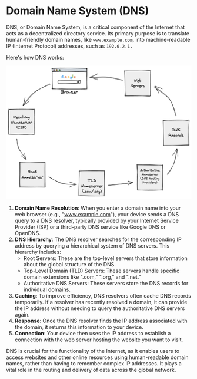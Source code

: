 # Domain Name System (DNS)

DNS, or Domain Name System, is a critical component of the Internet that acts as a decentralized directory service. Its primary purpose is to translate human-friendly domain names, like `www.example.com`, into machine-readable IP (Internet Protocol) addresses, such as `192.0.2.1.`

Here's how DNS works:

![DNS](../_assets/images/system-components/dns.png)

1. **Domain Name Resolution**: When you enter a domain name into your web browser (e.g., "www.example.com"), your device sends a DNS query to a DNS resolver, typically provided by your Internet Service Provider (ISP) or a third-party DNS service like Google DNS or OpenDNS.
2. **DNS Hierarchy**: The DNS resolver searches for the corresponding IP address by querying a hierarchical system of DNS servers. This hierarchy includes:
   - Root Servers: These are the top-level servers that store information about the global structure of the DNS.
   - Top-Level Domain (TLD) Servers: These servers handle specific domain extensions like ".com," ".org," and ".net."
   - Authoritative DNS Servers: These servers store the DNS records for individual domains.
3. **Caching**: To improve efficiency, DNS resolvers often cache DNS records temporarily. If a resolver has recently resolved a domain, it can provide the IP address without needing to query the authoritative DNS servers again.
4. **Response**: Once the DNS resolver finds the IP address associated with the domain, it returns this information to your device.
5. **Connection**: Your device then uses the IP address to establish a connection with the web server hosting the website you want to visit.

DNS is crucial for the functionality of the Internet, as it enables users to access websites and other online resources using human-readable domain names, rather than having to remember complex IP addresses. It plays a vital role in the routing and delivery of data across the global network.